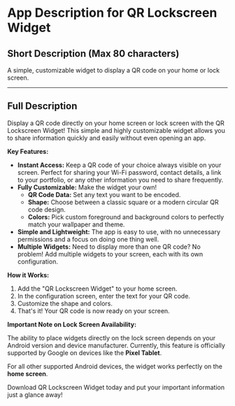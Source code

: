 # App Description for QR Lockscreen Widget

## Short Description (Max 80 characters)

A simple, customizable widget to display a QR code on your home or lock screen.

---

## Full Description

Display a QR code directly on your home screen or lock screen with the QR Lockscreen Widget! This simple and highly customizable widget allows you to share information quickly and easily without even opening an app.

**Key Features:**

*   **Instant Access:** Keep a QR code of your choice always visible on your screen. Perfect for sharing your Wi-Fi password, contact details, a link to your portfolio, or any other information you need to share frequently.
*   **Fully Customizable:** Make the widget your own!
    *   **QR Code Data:** Set any text you want to be encoded.
    *   **Shape:** Choose between a classic square or a modern circular QR code design.
    *   **Colors:** Pick custom foreground and background colors to perfectly match your wallpaper and theme.
*   **Simple and Lightweight:** The app is easy to use, with no unnecessary permissions and a focus on doing one thing well.
*   **Multiple Widgets:** Need to display more than one QR code? No problem! Add multiple widgets to your screen, each with its own configuration.

**How it Works:**

1.  Add the "QR Lockscreen Widget" to your home screen.
2.  In the configuration screen, enter the text for your QR code.
3.  Customize the shape and colors.
4.  That's it! Your QR code is now ready on your screen.

**Important Note on Lock Screen Availability:**

The ability to place widgets directly on the lock screen depends on your Android version and device manufacturer. Currently, this feature is officially supported by Google on devices like the **Pixel Tablet**.

For all other supported Android devices, the widget works perfectly on the **home screen**.

Download QR Lockscreen Widget today and put your important information just a glance away!

